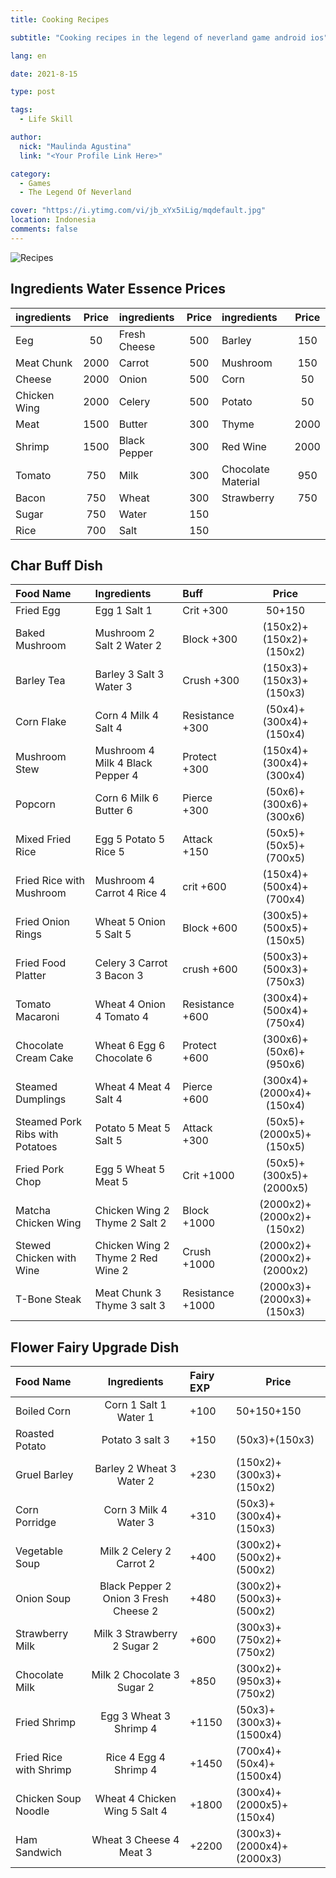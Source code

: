 ```yaml
---
title: Cooking Recipes

subtitle: "Cooking recipes in the legend of neverland game android ios"

lang: en

date: 2021-8-15

type: post

tags:
  - Life Skill

author:
  nick: "Maulinda Agustina"
  link: "<Your Profile Link Here>"

category:
  - Games
  - The Legend Of Neverland

cover: "https://i.ytimg.com/vi/jb_xYx5iLig/mqdefault.jpg"
location: Indonesia
comments: false
---
```


  <!-- toc -->

<!-- [![603TF.png](https://i.im.ge/2021/08/15/603TF.png)](https://im.ge/i/603TF) -->

![Recipes](https://user-images.githubusercontent.com/12471057/132800836-32af1b73-bbb0-4af1-8a7c-dd96ee02cb3c.png)

## Ingredients Water Essence Prices

| ingredients  | Price | ingredients  | Price | ingredients        | Price |
| :----------- | :---: | :----------- | :---: | :----------------- | :---: |
| Eeg          |  50   | Fresh Cheese |  500  | Barley             |  150  |
| Meat Chunk   | 2000  | Carrot       |  500  | Mushroom           |  150  |
| Cheese       | 2000  | Onion        |  500  | Corn               |  50   |
| Chicken Wing | 2000  | Celery       |  500  | Potato             |  50   |
| Meat         | 1500  | Butter       |  300  | Thyme              | 2000  |
| Shrimp       | 1500  | Black Pepper |  300  | Red Wine           | 2000  |
| Tomato       |  750  | Milk         |  300  | Chocolate Material |  950  |
| Bacon        |  750  | Wheat        |  300  | Strawberry         |  750  |
| Sugar        |  750  | Water        |  150  |
| Rice         |  700  | Salt         |  150  |

## Char Buff Dish

| Food Name                       | Ingredients                       | Buff             |           Price            |
| :------------------------------ | :-------------------------------- | :--------------- | :------------------------: |
| Fried Egg                       | Egg 1 Salt 1                      | Crit +300        |           50+150           |
| Baked Mushroom                  | Mushroom 2 Salt 2 Water 2         | Block +300       |  (150x2)+(150x2)+(150x2)   |
| Barley Tea                      | Barley 3 Salt 3 Water 3           | Crush +300       |  (150x3)+(150x3)+(150x3)   |
| Corn Flake                      | Corn 4 Milk 4 Salt 4              | Resistance +300  |   (50x4)+(300x4)+(150x4)   |
| Mushroom Stew                   | Mushroom 4 Milk 4 Black Pepper 4  | Protect +300     |  (150x4)+(300x4)+(300x4)   |
| Popcorn                         | Corn 6 Milk 6 Butter 6            | Pierce +300      |   (50x6)+(300x6)+(300x6)   |
| Mixed Fried Rice                | Egg 5 Potato 5 Rice 5             | Attack +150      |   (50x5)+(50x5)+(700x5)    |
| Fried Rice with Mushroom        | Mushroom 4 Carrot 4 Rice 4        | crit +600        |  (150x4)+(500x4)+(700x4)   |
| Fried Onion Rings               | Wheat 5 Onion 5 Salt 5            | Block +600       |  (300x5)+(500x5)+(150x5)   |
| Fried Food Platter              | Celery 3 Carrot 3 Bacon 3         | crush +600       |  (500x3)+(500x3)+(750x3)   |
| Tomato Macaroni                 | Wheat 4 Onion 4 Tomato 4          | Resistance +600  |  (300x4)+(500x4)+(750x4)   |
| Chocolate Cream Cake            | Wheat 6 Egg 6 Chocolate 6         | Protect +600     |   (300x6)+(50x6)+(950x6)   |
| Steamed Dumplings               | Wheat 4 Meat 4 Salt 4             | Pierce +600      |  (300x4)+(2000x4)+(150x4)  |
| Steamed Pork Ribs with Potatoes | Potato 5 Meat 5 Salt 5            | Attack +300      |  (50x5)+(2000x5)+(150x5)   |
| Fried Pork Chop                 | Egg 5 Wheat 5 Meat 5              | Crit +1000       |  (50x5)+(300x5)+(2000x5)   |
| Matcha Chicken Wing             | Chicken Wing 2 Thyme 2 Salt 2     | Block +1000      | (2000x2)+(2000x2)+(150x2)  |
| Stewed Chicken with Wine        | Chicken Wing 2 Thyme 2 Red Wine 2 | Crush +1000      | (2000x2)+(2000x2)+(2000x2) |
| T-Bone Steak                    | Meat Chunk 3 Thyme 3 salt 3       | Resistance +1000 | (2000x3)+(2000x3)+(150x3)  |

## Flower Fairy Upgrade Dish

| Food Name              |              Ingredients              | Fairy EXP | Price                     |
| :--------------------- | :-----------------------------------: | :-------- | ------------------------- |
| Boiled Corn            |         Corn 1 Salt 1 Water 1         | +100      | 50+150+150                |
| Roasted Potato         |            Potato 3 salt 3            | +150      | (50x3)+(150x3)            |
| Gruel Barley           |       Barley 2 Wheat 3 Water 2        | +230      | (150x2)+(300x3)+(150x2)   |
| Corn Porridge          |         Corn 3 Milk 4 Water 3         | +310      | (50x3)+(300x4)+(150x3)    |
| Vegetable Soup         |       Milk 2 Celery 2 Carrot 2        | +400      | (300x2)+(500x2)+(500x2)   |
| Onion Soup             | Black Pepper 2 Onion 3 Fresh Cheese 2 | +480      | (300x2)+(500x3)+(500x2)   |
| Strawberry Milk        |      Milk 3 Strawberry 2 Sugar 2      | +600      | (300x3)+(750x2)+(750x2)   |
| Chocolate Milk         |      Milk 2 Chocolate 3 Sugar 2       | +850      | (300x2)+(950x3)+(750x2)   |
| Fried Shrimp           |        Egg 3 Wheat 3 Shrimp 4         | +1150     | (50x3)+(300x3)+(1500x4)   |
| Fried Rice with Shrimp |         Rice 4 Egg 4 Shrimp 4         | +1450     | (700x4)+(50x4)+(1500x4)   |
| Chicken Soup Noodle    |     Wheat 4 Chicken Wing 5 Salt 4     | +1800     | (300x4)+(2000x5)+(150x4)  |
| Ham Sandwich           |        Wheat 3 Cheese 4 Meat 3        | +2200     | (300x3)+(2000x4)+(2000x3) |

  <!-- script /source/assets/js/recipes.js -->
